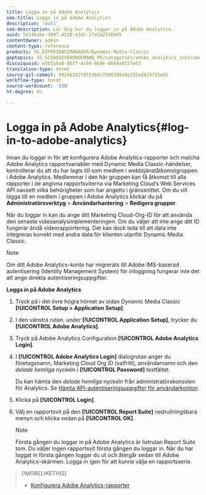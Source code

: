 ```yaml
---
title: Logga in på Adobe Analytics
seo-title: Logga in på Adobe Analytics
description: 'null'
seo-description: Lär dig hur du loggar in på Adobe Analytics.
uuid: 5614babe-1097-4228-a3dc-27e5a25366d5
contentOwner: admin
content-type: reference
products: SG_EXPERIENCEMANAGER/Dynamic-Media-Classic
geptopics: SG_SCENESEVENONDEMAND_PK/categories/adobe_analytics_instrumentation_kit
discoiquuid: e5b510a8-8b7f-4c60-869e-d664a8157e63
translation-type: tm+mt
source-git-commit: 9424b392f85536dc75083d0ade255e4824755ed1
workflow-type: tm+mt
source-wordcount: '339'
ht-degree: 0%

---
```



# Logga in på Adobe Analytics{#log-in-to-adobe-analytics}

Innan du loggar in för att konfigurera Adobe Analytics-rapporter och matcha Adobe Analytics rapportvariabler med Dynamic Media Classic-händelser, kontrollerar du att du har lagts till som medlem i webbtjänståtkomstgruppen i Adobe Analytics. Medlemmar i den här gruppen kan få åtkomst till alla rapporter i de angivna rapportsviterna via Marketing Cloud’s Web Services API oavsett vilka behörigheter som har angetts i gränssnittet. Om du vill lägga till en medlem i gruppen i Adobe Analytics klickar du på **Administratörsverktyg** > **Användarhantering** > **Redigera grupper**.

När du loggar in kan du ange ditt Marketing Cloud-Org-ID för att använda den senaste videoanalysimplementeringen. Om du väljer att inte ange ditt ID fungerar ändå videorapportering. Det kan dock leda till att data inte integreras korrekt med andra data för klienten utanför Dynamic Media Classic.

>[!NOTE]
>
>Om ditt Adobe Analytics-konto har migrerats till Adobe IMS-baserad autentisering (Identity Management System) för inloggning fungerar inte det att ange direkta autentiseringsuppgifter.

**Logga in på Adobe Analytics**

1. Tryck på i det övre högra hörnet av sidan Dynamic Media Classic **[!UICONTROL Setup > Application Setup]**.
1. I den vänstra rutan, under **[!UICONTROL Application Setup]**, trycker du **[!UICONTROL Adobe Analytics]**.
1. Tryck på Adobe Analytics Configuration **[!UICONTROL Adobe Analytics Login]**.
1. I **[!UICONTROL Adobe Analytics Login]** dialogrutan anger du företagsnamn, Marketing Cloud Org ID (valfritt), användarnamn och den *delade hemliga* nyckeln i **[!UICONTROL Password]** textfältet.

   Du kan hämta den *delade hemliga* nyckeln från administratörskonsolen för Analytics. Se [Hämta API-autentiseringsuppgifter för användarkonton](https://helpx.adobe.com/analytics/kb/how-to-get-api-credentials-for-user-accounts-.html).

1. Klicka på **[!UICONTROL Login]**.
1. Välj en rapportsvit på den **[!UICONTROL Report Suite]** nedrullningsbara menyn och klicka sedan på **[!UICONTROL OK]**.

   >[!NOTE]
   >
   >Första gången du loggar in på Adobe Analytics är listrutan Report Suite tom. Du väljer ingen rapportsvit första gången du loggar in. När du har loggat in första gången loggar du ut och återgår sedan till Adobe Analytics-skärmen. Logga in igen för att kunna välja en rapportsserie.

>[!MORELIKETHIS]
>
>* [Konfigurera Adobe Analytics-rapporter](configuring-analytics-reports.md#configuring_adobe_analytics_reports)

